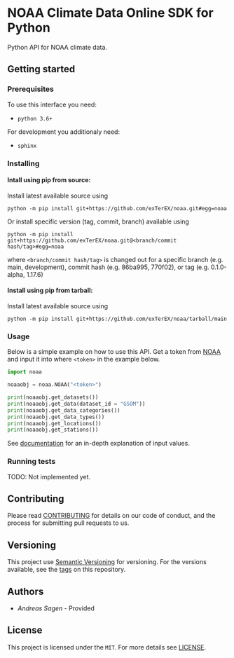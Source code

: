 # NOAA Climate Data Online SDK for Python

Python API for NOAA climate data.

## Getting started

### Prerequisites

To use this interface you need:

- `python 3.6+`

For development you additionaly need:

- `sphinx`

### Installing

#### Intall using pip from source:

Install latest available source using

```
python -m pip install git+https://github.com/exTerEX/noaa.git#egg=noaa
```

Or install specific version (tag, commit, branch) available using

```
python -m pip install git+https://github.com/exTerEX/noaa.git@<branch/commit hash/tag>#egg=noaa
```

where `<branch/commit hash/tag>` is changed out for a specific branch (e.g. main, development), commit hash (e.g. 86ba995, 770f02), or tag (e.g. 0.1.0-alpha, 1.17.6)

#### Install using pip from tarball:

Install latest available source using

```
python -m pip install git+https://github.com/exTerEX/noaa/tarball/main
```

### Usage

Below is a simple example on how to use this API. Get a token from [NOAA](https://www.ncdc.noaa.gov/cdo-web/token) and input it into where `<token>` in the example below.

```python
import noaa

noaaobj = noaa.NOAA("<token>")

print(noaaobj.get_datasets())
print(noaaobj.get_data(dataset_id = "GSOM"))
print(noaaobj.get_data_categories())
print(noaaobj.get_data_types())
print(noaaobj.get_locations())
print(noaaobj.get_stations())
```

See [documentation](https://www.ncdc.noaa.gov/cdo-web/webservices/v2) for an in-depth explanation of input values.

### Running tests

TODO: Not implemented yet.

## Contributing

Please read [CONTRIBUTING](https://github.com/exTerEX/noaa/blob/main/.github/CONTRIBUTING.md) for details on our code of conduct, and the process for submitting pull requests to us.

## Versioning

This project use [Semantic Versioning](https://semver.org/) for versioning. For the versions available, see the [tags](https://github.com/exTerEX/noaa/tags) on this repository.

## Authors

- _Andreas Sagen_ - Provided

## License

This project is licensed under the `MIT`. For more details see [LICENSE](LICENSE).
